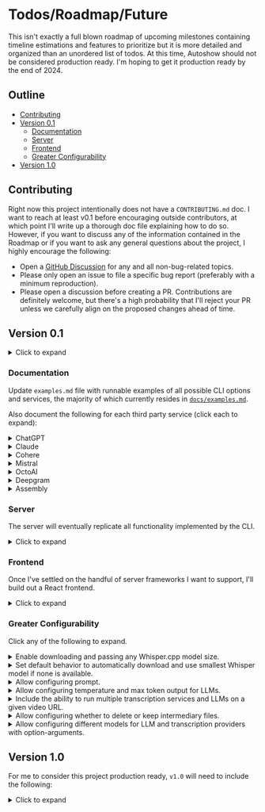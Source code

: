 # Todos/Roadmap/Future

This isn't exactly a full blown roadmap of upcoming milestones containing timeline estimations and features to prioritize but it is more detailed and organized than an unordered list of todos. At this time, Autoshow should not be considered production ready. I'm hoping to get it production ready by the end of 2024.

## Outline

- [Contributing](#contributing)
- [Version 0.1](#version-01)
  - [Documentation](#documentation)
  - [Server](#server)
  - [Frontend](#frontend)
  - [Greater Configurability](#greater-configurability)
- [Version 1.0](#version-10)

## Contributing

Right now this project intentionally does not have a `CONTRIBUTING.md` doc. I want to reach at least v0.1 before encouraging outside contributors, at which point I'll write up a thorough doc file explaining how to do so. However, if you want to discuss any of the information contained in the Roadmap or if you want to ask any general questions about the project, I highly encourage the following:

- Open a [GitHub Discussion](https://github.com/ajcwebdev/autoshow/discussions) for any and all non-bug-related topics.
- Please only open an issue to file a specific bug report (preferably with a minimum reproduction).
- Please open a discussion before creating a PR. Contributions are definitely welcome, but there's a high probability that I'll reject your PR unless we carefully align on the proposed changes ahead of time.

## Version 0.1

<details>
  <summary>Click to expand</summary>

My current plan is to implement the majority of the functionality outlined here before publishing `v0.1` of `autoshow` on npm.
  - While `v0.1` will introduce more stability to the project, it won't be considered production ready until `v1.0`.
  - Until that time, I'll do my best to push changes through clearly documented PRs.
  - In the meantime, this repo will be changing rapidly and breaking changes should be expected.

</details>

### Documentation

Update `examples.md` file with runnable examples of all possible CLI options and services, the majority of which currently resides in [`docs/examples.md`](./examples.md).

Also document the following for each third party service (click each to expand):

<details>
  <summary>ChatGPT</summary>

  - Pricing
    - [OpenAI Platform API Pricing](https://openai.com/api/pricing/)
    - [ChatGPT Subscription Pricing](https://openai.com/chatgpt/pricing/)
  - API Keys
    - [API Keys Dashboard Page](https://platform.openai.com/api-keys)
    - [API Auth Docs](https://platform.openai.com/docs/api-reference/authentication)
  - Usage
    - [Usage Dashboard Page](https://platform.openai.com/usage)
    - [Usage Tiers](https://platform.openai.com/docs/guides/rate-limits/usage-tiers)

</details>

<details>
  <summary>Claude</summary>

  - Pricing
    - [API Pricing](https://www.anthropic.com/api)
    - [Subscription Pricing](https://www.anthropic.com/claude)
    - [Model Comparison](https://docs.anthropic.com/en/docs/models-overview#model-comparison)
  - API Keys
    - [API Keys Dashboard Page](https://console.anthropic.com/settings/keys)
    - [API Auth Docs](https://docs.anthropic.com/en/api/getting-started)
  - Usage
    - [Usage Dashboard Page](https://console.anthropic.com/settings/usage)
    - [Rate and Usage Limits Docs](https://docs.anthropic.com/en/api/rate-limits)

</details>

<details>
  <summary>Cohere</summary>

  - Pricing
  - API Keys
  - Usage

</details>

<details>
  <summary>Mistral</summary>

  - Pricing
  - API Keys
  - Usage

</details>

<details>
  <summary>OctoAI</summary>

  - Pricing
  - API Keys
  - Usage

</details>

<details>
  <summary>Deepgram</summary>

  - Pricing
    - [API and Subscription Pricing](https://deepgram.com/pricing)
    - [Model and Feature Overview](https://developers.deepgram.com/docs/stt-streaming-feature-overview)
  - API
    - [API Keys Docs](https://developers.deepgram.com/docs/create-additional-api-keys)
    - [API Auth Docs](https://developers.deepgram.com/docs/authenticating)
    - [Create an API Key using the Deepgram API](https://developers.deepgram.com/docs/create-additional-api-keys#create-an-api-key-using-the-deepgram-api)
  - Usage
    - [Summarize Usage Endpoint](https://developers.deepgram.com/reference/summarize-usage)
    - [Usage Docs](https://developers.deepgram.com/docs/using-logs-usage)

</details>

<details>
  <summary>Assembly</summary>

  - Pricing
    - [Subscription and API Pricing](https://www.assemblyai.com/pricing)
    - [Select speech model](https://www.assemblyai.com/docs/speech-to-text/speech-recognition#select-the-speech-model-with-best-and-nano)
  - API Keys
    - [API Auth Docs](https://www.assemblyai.com/docs/api-reference/overview#authorization)
  - Usage
    - [Usage Dashboard Page](https://www.assemblyai.com/app/usage)
    - [Quotas and Limits Docs](https://www.assemblyai.com/docs/guides/real-time-streaming-transcription#quotas-and-limits)

</details>

### Server

The server will eventually replicate all functionality implemented by the CLI.

<details>
  <summary>Click to expand</summary>

This will include additional endpoints beyond `/video` such as:

- `/playlist` for the `processPlaylist.js` command
- `/urls` for the `processUrlsFile.js` command
- `/rss` for the `processRssFeed.js` command

I'm starting with a plain Node.js server instead of using a framework like Express. In the future, I would like to also have adapters for Deno and Bun. Once those are all stable, I will try out some of the higher level frameworks. I intend to experiment a bit with each of the following and pick one or two to support long term:

- [Fastify](https://fastify.dev/)
- [Koa](https://koajs.com/)
- [Fresh](https://fresh.deno.dev/)
- [Hono](https://hono.dev/)
- [Elysia](https://elysiajs.com/)

With the exception of Fresh, I'll likely avoid more opinionated server frameworks like [Adonis](https://adonisjs.com/), [Sails](https://sailsjs.com/), and [Nest](https://nestjs.com/). Others I might check out but are lower priority include:

- [Hapi](https://github.com/hapijs/hapi)
- [Feathers](https://github.com/feathersjs/feathers)
- [Oak](https://oakserver.org/)

</details>

### Frontend

Once I've settled on the handful of server frameworks I want to support, I'll build out a React frontend.

<details>
  <summary>Click to expand</summary>

After all functionality is implemented on the server-side and exposed through a React frontend, I'll go through a similar process of experimentation with:

- [Next](https://nextjs.org/)
- [Redwood](https://redwoodjs.com/)
- [The Epic Stack](https://github.com/epicweb-dev/epic-stack)
- [Astro](https://astro.build/)
- [SolidStart](https://start.solidjs.com/)
- [Qwik City](https://qwik.dev/docs/qwikcity/)

The framework I'll pick for building the final app will need to include authentication, database integration, and JSX support so I'll likely exclude [Nuxt](https://nuxt.com/), [SvelteKit](https://kit.svelte.dev/), and [Marko Run](https://github.com/marko-js/run) from consideration.

</details>

### Greater Configurability

Click any of the following to expand.

<details>
  <summary>Enable downloading and passing any Whisper.cpp model size.</summary>

Currently, the only model versions supported by the CLI are `base`, `medium`, and `large-v2`. Eventually you will be able to use any of the following:

| Model         | Disk    | SHA                                        |
| ------------- | ------- | ------------------------------------------ |
| tiny          | 75 MiB  | `bd577a113a864445d4c299885e0cb97d4ba92b5f` |
| tiny.en       | 75 MiB  | `c78c86eb1a8faa21b369bcd33207cc90d64ae9df` |
| base          | 142 MiB | `465707469ff3a37a2b9b8d8f89f2f99de7299dac` |
| base.en       | 142 MiB | `137c40403d78fd54d454da0f9bd998f78703390c` |
| small         | 466 MiB | `55356645c2b361a969dfd0ef2c5a50d530afd8d5` |
| small.en      | 466 MiB | `db8a495a91d927739e50b3fc1cc4c6b8f6c2d022` |
| medium        | 1.5 GiB | `fd9727b6e1217c2f614f9b698455c4ffd82463b4` |
| medium.en     | 1.5 GiB | `8c30f0e44ce9560643ebd10bbe50cd20eafd3723` |
| large-v1      | 2.9 GiB | `b1caaf735c4cc1429223d5a74f0f4d0b9b59a299` |
| large-v2      | 2.9 GiB | `0f4c8e34f21cf1a914c59d8b3ce882345ad349d6` |
| large-v3      | 2.9 GiB | `ad82bf6a9043ceed055076d0fd39f5f186ff8062` |

To use these models today, you can modify the `getModel` function yourself in `utils/index.js` by uncommenting and adding a `custom` case:

```js
export function getModel(modelType) {
  switch (modelType) {
    case 'base':
      return "whisper.cpp/models/ggml-base.bin"
    case 'medium':
      return "whisper.cpp/models/ggml-medium.bin"
    case 'large':
      return "whisper.cpp/models/ggml-large-v2.bin"
    case 'custom':
      return "whisper.cpp/models/ggml-base.en.bin"
    default:
      console.error(`Unknown model type: ${modelType}`)
      process.exit(1)
  }
}
```

</details>

<details>
  <summary>Set default behavior to automatically download and use smallest Whisper model if none is available.</summary>

- [Whisper model files](https://github.com/ggerganov/whisper.cpp/blob/master/models/README.md)

</details>

<details>
  <summary>Allow configuring prompt.</summary>

  - `titles`
  - `summary`
  - `chapters`

</details>

<details>
  <summary>Allow configuring temperature and max token output for LLMs.</summary>

- [OpenAI `max_tokens`](https://platform.openai.com/docs/api-reference/chat/create#chat-create-max_tokens)
- [OpenAI `temperature`](https://platform.openai.com/docs/api-reference/chat/create#chat-create-temperature)
- [Claude Messages API](https://docs.anthropic.com/en/api/messages)

</details>

<details>
  <summary>Include the ability to run multiple transcription services and LLMs on a given video URL.</summary>

For example, the following would output four show note files for each combination of transcription and LLM services:

```bash
node --env-file=.env autoshow.js --deepgram --assembly --chatgpt --claude --video "https://www.youtube.com/watch?v=-jF0g_YGPdI"
```

</details>

<details>
  <summary>Allow configuring whether to delete or keep intermediary files.</summary>

  - Follow example for an [option that may be a boolean or an option-argument declared with square brackets like `--optional [value]`](https://github.com/tj/commander.js/blob/master/examples/options-boolean-or-value.js):
  - `--cleanUp` can be set to `true` or `false`.
  - File clean up will be set to `false` by default.
  - Decide between `--noCleanUp` and `--cleanUpOff` for option-argument that sets clean up to `false`.

</details>

<details>
  <summary>Allow configuring different models for LLM and transcription providers with option-arguments.</summary>

  - ChatGPT option-arguments
    - `gpt4o` for `gpt-4o`
    - `gpt4t` for `gpt-4-turbo`
    - `gpt4` for `gpt-4`
    - `gpt3` for `gpt-3.5-turbo`
  - Claude option-arguments
    - `opus` for `claude-3-opus-20240229`
    - `sonnet` for `claude-3-sonnet-20240229`
    - `haiku` for `claude-3-haiku-20240307`
  - Deepgram option-arguments
    - `base`
    - `enhanced`
    - `nova`
    - `nova2` for `nova-2`
  - Assembly option-arguments
    - `best`
    - `nano`

</details>

## Version 1.0

For me to consider this project production ready, `v1.0` will need to include the following:

<details>
  <summary>Click to expand</summary>

- An interactive CLI, potentially using [Inquirer](https://github.com/SBoudrias/Inquirer.js).
  - This will walk through all options and arguments in an interactive manner.
  - The goal is for a user to be able to run only `npx autoshow` and process their content without needing to read any documentation or CLI help pages.
- A full test suite for each function and utility. This will need either:
  - Some kind of file data mocking for testing the end-to-end flow with audio and video.
  - Example URLs that host easily accessible and available audio or video content files.
- Astro integration so the markdown files that are generated with the show notes can be used to generate a complete website.
- Docker support and setup instructions.
- Deployment instructions for self hosting a Node.js server.

</details>